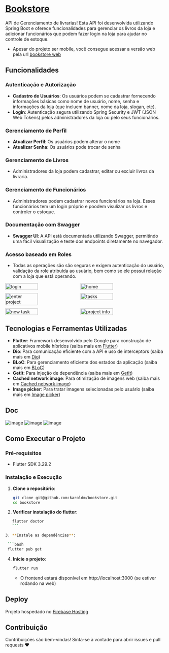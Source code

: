 # [Bookstore](https://bookstore-636f3.web.app/)

API de Gerenciamento de livrarias! Esta API foi desenvolvida utilizando Spring Boot e oferece funcionalidades para gerenciar os livros da loja e adicionar funcionários que podem fazer login na loja para ajudar no controle de estoque.

- Apesar do projeto ser mobile, você consegue acessar a versão web pela url [bookstore web](https://bookstore-636f3.web.app/)

## Funcionalidades

### Autenticação e Autorização
- **Cadastro de Usuários**: Os usuários podem se cadastrar fornecendo informações básicas como nome de usuário, nome, senha e informações da loja (que incluem banner, nome da loja, slogan, etc).
- **Login**: Autenticação segura utilizando Spring Security e JWT (JSON Web Tokens) pelos administradores da loja ou pelo seus funcionários.

### Gerenciamento de Perfil
- **Atualizar Perfil**: Os usuários podem alterar o nome
- **Atualizar Senha**: Os usuários pode trocar de senha

### Gerenciamento de Livros
- Administradores da loja podem cadastrar, editar ou excluir livros da livraria.

### Gerenciamento de Funcionários
- Administradores podem cadastrar novos funcionários na loja. Esses funcionários tem um login próprio e poodem visulizar os livros e controler o estoque.

### Documentação com Swagger
- **Swagger UI**: A API está documentada utilizando Swagger, permitindo uma fácil visualização e teste dos endpoints diretamente no navegador.

### Acesso baseado em Roles
- Todas as operações são são seguras e exigem autenticação do usuário, validação da role atribuída ao usuário, bem como se ele possui relação com a loja que está operando.

<div style="display: flex; flex-wrap: wrap; gap: 10px;">
  <img src="/assets/image1.png" alt="login" width="45%">
  <img src="/assets/image2.png" alt="home" width="45%">
  <img src="/assets/image3.png" alt="enter project" width="45%">
  <img src="/assets/image4.png" alt="tasks" width="45%">
  <img src="/assets/image5.png" alt="new task" width="45%">
  <img src="/assets/image6.png" alt="project info" width="45%">
</div>

## Tecnologias e Ferramentas Utilizadas

- **Flutter**: Framework desenvolvido pelo Google para construção de aplicativos mobile híbridos (saiba mais em [Flutter](https://flutter.dev/))
- **Dio**: Para comunicação eficiente com a API e uso de interceptors (saiba mais em [Dio](https://pub.dev/packages/dio))
- **BLoC**: Para gerenciamento eficiente dos estados da aplicação (saiba mais em [BLoC](https://pub.dev/packages/flutter_bloc))
- **GetIt**: Para injeção de dependência (saiba mais em [GetIt](https://pub.dev/packages/get_it))
- **Cached network image**: Para otimização de imagens web (saiba mais em [Cached network image](https://pub.dev/packages/cached_network_image))
- **Image picker**: Para tratar imagens selecionadas pelo usuário (saiba mais em [Image picker](https://pub.dev/packages/image_picker))

## Doc
![image](https://github.com/user-attachments/assets/c532349b-b33c-45ec-a83e-8dfa1d07fed7)
![image](https://github.com/user-attachments/assets/5f4d7ae0-4819-4302-a859-719762601161)
![image](https://github.com/user-attachments/assets/73d9e983-76ff-48ab-b81f-4ab3a5eccd35)

## Como Executar o Projeto

### Pré-requisitos

- Flutter SDK 3.29.2

### Instalação e Execução

1. **Clone o repositório**:

   ```bash
   git clone git@github.com:karoldm/bookstore.git
   cd bookstore
   ```
   
2. **Verificar instalação do flutter**:

  ```bash
     flutter doctor
     ```

3. **Instale as dependências**:

   ```bash
   flutter pub get
   ```

4. **Inicie o projeto**:
   
   ```bash
   flutter run
   ```
   - O frontend estará disponível em http://localhost:3000 (se estiver rodando na web)


## Deploy

Projeto hospedado no [Firebase Hosting](https://firebase.google.com/docs/hosting?hl=pt-br)

## Contribuição

Contribuições são bem-vindas! Sinta-se à vontade para abrir issues e pull requests ❤️
